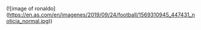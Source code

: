 (![image of ronaldo] (https://en.as.com/en/imagenes/2019/09/24/football/1569310945_447431_noticia_normal.jpg))

